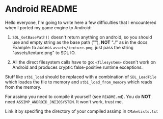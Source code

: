# Android README

Hello everyone, I'm going to write here a few difficulties that I encountered when I ported my game engine to Android:

1. `SDL_GetBasePath()` doesn't return anything on android, so you should use and empty string as the base path (""), __NOT__ "./" as in the docs
Example: to access `assets/texture.png`, just pass the string "assets/texture.png" to SDL IO.

2. All the direct filesystem calls have to go: `<filesystem>` doesn't work on Android and produces cryptic false-positive runtime exceptions. 

Stuff like `stbi_load` should be replaced with  a combination of `SDL_LoadFile` which loades the file to memory and `stbi_load_from_memory` which reads from the memory.

For assimp you need to compile it yourself (see `README.md`). You do __NOT__ need `ASSIMP_ANDROID_JNIIOSYSTEM`. It won't work, trust me.

Link it by specifing the directory of your compiled assimp in `CMakeLists.txt`

